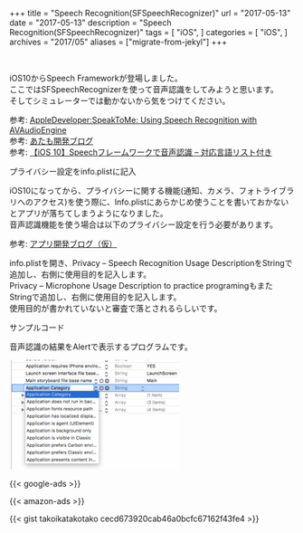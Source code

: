 +++
title = "Speech Recognition(SFSpeechRecognizer)"
url = "2017-05-13"
date = "2017-05-13"
description = "Speech Recognition(SFSpeechRecognizer)"
tags = [
    "iOS",
]
categories = [
    "iOS",
]
archives = "2017/05"
aliases = ["migrate-from-jekyl"]
+++

<br>

iOS10からSpeech Frameworkが登場しました。  
ここではSFSpeechRecognizerを使って音声認識をしてみようと思います。  
そしてシミュレーターでは動かないから気をつけてください。  



参考: [AppleDeveloper:SpeakToMe: Using Speech Recognition with AVAudioEngine](https://developer.apple.com/library/archive/samplecode/SpeakToMe/Introduction/Intro.html)  
参考: [あたも開発ブログ](http://atamo-dev.hatenablog.com/entry/2016/07/20/200650)  
参考: [【iOS 10】Speechフレームワークで音声認識 – 対応言語リスト付き](http://shu223.hatenablog.com/entry/20160615/1466036672)

プライバシー設定をinfo.plistに記入

iOS10になってから、プライバシーに関する機能(通知、カメラ、フォトライブラリへのアクセス)を使う際に、Info.plistにあらかじめ使うことを書いておかないとアプリが落ちてしまうようになりました。  
音声認識機能を使う場合は以下のプライバシー設定を行う必要があります。  

参考: [アプリ開発ブログ（仮）](http://galakutaapp.blogspot.com/2016/09/plist.html)

info.plistを開き、Privacy – Speech Recognition Usage DescriptionをStringで追加し、右側に使用目的を記入します。  
Privacy – Microphone Usage Description to practice programingもまたStringで追加し、右側に使用目的を記入します。  
使用目的が書かれていないと審査で落とされるらしいです。  


サンプルコード

音声認識の結果をAlertで表示するプログラムです。

![alt](1.png)

<!-- Google Ads -->
{{< google-ads >}}

<!-- Amazon Ads -->
{{< amazon-ads >}}

{{< gist takoikatakotako cecd673920cab46a0bcfc67162f43fe4 >}}
